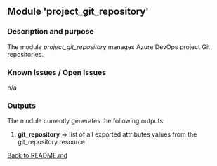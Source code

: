 ## Module 'project_git_repository'

### Description and purpose

The module <i>project_git_repository</i> manages Azure DevOps project Git repositories.  

### Known Issues / Open Issues

n/a  

### Outputs

The module currently generates the following outputs:  

1) <b>git_repository</b> => list of all exported attributes values from the git_repository resource  
  
  
[Back to README.md](../README.md)  